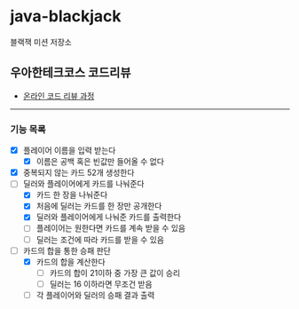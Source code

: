# java-blackjack

블랙잭 미션 저장소

## 우아한테크코스 코드리뷰

- [온라인 코드 리뷰 과정](https://github.com/woowacourse/woowacourse-docs/blob/master/maincourse/README.md)

---

### 기능 목록

- [x] 플레이어 이름을 입력 받는다
    - [x] 이름은 공백 혹은 빈값만 들어올 수 없다
- [x] 중복되지 않는 카드 52개 생성한다
- [ ] 딜러와 플레이어에게 카드를 나눠준다
    - [x] 카드 한 장을 나눠준다
    - [x] 처음에 딜러는 카드를 한 장만 공개한다
    - [x] 딜러와 플레이어에게 나눠준 카드를 출력한다
    - [ ] 플레이어는 원한다면 카드를 계속 받을 수 있음
    - [ ] 딜러는 조건에 따라 카드를 받을 수 있음
- [ ] 카드의 합을 통한 승패 판단
    - [x] 카드의 합을 계산한다
        - [ ] 카드의 합이 21이하 중 가장 큰 값이 승리
        - [ ] 딜러는 16 이하라면 무조건 받음
    - [ ] 각 플레이어와 딜러의 승패 결과 출력

